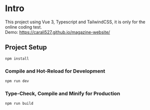 # Intro
This project using Vue 3, Typescript and TailwindCSS, it is only for the online coding test.  
Demo: https://carali527.github.io/magazine-website/

## Project Setup

```sh
npm install
```

### Compile and Hot-Reload for Development

```sh
npm run dev
```

### Type-Check, Compile and Minify for Production

```sh
npm run build
```
